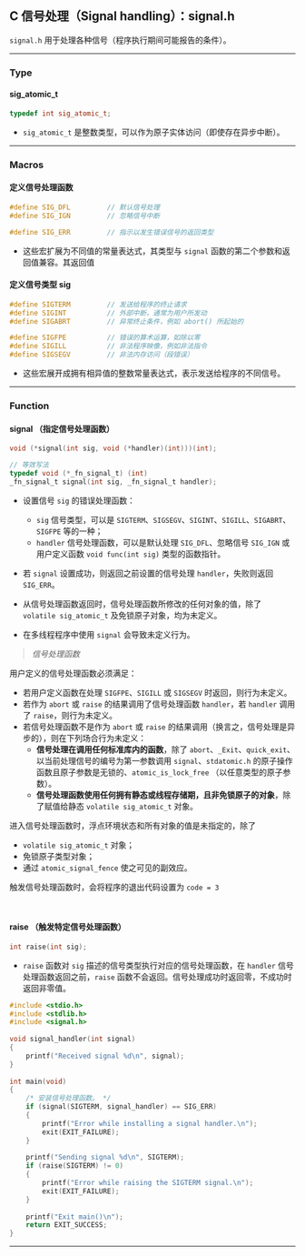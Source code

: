 ## C 信号处理（Signal handling）：signal.h

`signal.h` 用于处理各种信号（程序执行期间可能报告的条件）。

---
### Type

#### sig_atomic_t

```c
typedef int sig_atomic_t;
```

- `sig_atomic_t` 是整数类型，可以作为原子实体访问（即使存在异步中断）。

---
### Macros

#### 定义信号处理函数

```c
#define SIG_DFL         // 默认信号处理
#define SIG_IGN         // 忽略信号中断

#define SIG_ERR         // 指示以发生错误信号的返回类型
```

- 这些宏扩展为不同值的常量表达式，其类型与 `signal` 函数的第二个参数和返回值兼容。其返回值

#### 定义信号类型 sig

```c
#define SIGTERM	        // 发送给程序的终止请求
#define SIGINT	        // 外部中断，通常为用户所发动
#define SIGABRT	        // 异常终止条件，例如 abort() 所起始的

#define SIGFPE	        // 错误的算术运算，如除以零
#define SIGILL	        // 非法程序映像，例如非法指令
#define SIGSEGV	        // 非法内存访问（段错误）
```

- 这些宏展开成拥有相异值的整数常量表达式，表示发送给程序的不同信号。

---
### Function

#### signal （指定信号处理函数）

```c
void (*signal(int sig, void (*handler)(int)))(int);

// 等效写法
typedef void (*_fn_signal_t) (int) 
_fn_signal_t signal(int sig, _fn_signal_t handler);
```

- 设置信号 `sig` 的错误处理函数：
  - `sig` 信号类型，可以是 `SIGTERM`、`SIGSEGV`、`SIGINT`、`SIGILL`、`SIGABRT`、`SIGFPE` 等的一种；
  - `handler` 信号处理函数，可以是默认处理 `SIG_DFL`、忽略信号 `SIG_IGN` 或用户定义函数 `void func(int sig)` 类型的函数指针。

- 若 `signal` 设置成功，则返回之前设置的信号处理 `handler`，失败则返回 `SIG_ERR`。

- 从信号处理函数返回时，信号处理函数所修改的任何对象的值，除了 `volatile sig_atomic_t` 及免锁原子对象，均为未定义。

- 在多线程程序中使用 `signal` 会导致未定义行为。

> *信号处理函数*

 用户定义的信号处理函数必须满足：
  - 若用户定义函数在处理 `SIGFPE`、`SIGILL` 或 `SIGSEGV` 时返回，则行为未定义。
  - 若作为 `abort` 或 `raise` 的结果调用了信号处理函数 `handler`，若 `handler` 调用了 `raise`，则行为未定义。
  - 若信号处理函数不是作为 `abort` 或 `raise` 的结果调用（换言之，信号处理是异步的），则在下列场合行为未定义：
    - **信号处理在调用任何标准库内的函数**，除了 `abort`、`_Exit`、`quick_exit`、以当前处理信号的编号为第一参数调用 `signal`、`stdatomic.h` 的原子操作函数且原子参数是无锁的、`atomic_is_lock_free` （以任意类型的原子参数）。
    - **信号处理函数使用任何拥有静态或线程存储期，且非免锁原子的对象**，除了赋值给静态 `volatile sig_atomic_t` 对象。

进入信号处理函数时，浮点环境状态和所有对象的值是未指定的，除了
  - `volatile sig_atomic_t` 对象；
  - 免锁原子类型对象；
  - 通过 `atomic_signal_fence` 使之可见的副效应。

触发信号处理函数时，会将程序的退出代码设置为 `code = 3`

<br>

#### raise （触发特定信号处理函数）

```c
int raise(int sig);
```

- `raise` 函数对 `sig` 描述的信号类型执行对应的信号处理函数，在 `handler` 信号处理函数返回之前，`raise` 函数不会返回。信号处理成功时返回零，不成功时返回非零值。

```c
#include <stdio.h>
#include <stdlib.h>
#include <signal.h>
 
void signal_handler(int signal)
{
    printf("Received signal %d\n", signal);
}
 
int main(void)
{
    /* 安装信号处理函数。 */
    if (signal(SIGTERM, signal_handler) == SIG_ERR)
    {
        printf("Error while installing a signal handler.\n");
        exit(EXIT_FAILURE);
    }
 
    printf("Sending signal %d\n", SIGTERM);
    if (raise(SIGTERM) != 0)
    {
        printf("Error while raising the SIGTERM signal.\n");
        exit(EXIT_FAILURE);
    }
 
    printf("Exit main()\n");
    return EXIT_SUCCESS;
}
```

---